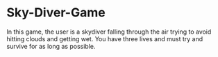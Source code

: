 # Sky-Diver-Game
In this game, the user is a skydiver falling through the air trying to avoid hitting clouds and getting wet. You have three lives and must try and survive for as long as possible.
